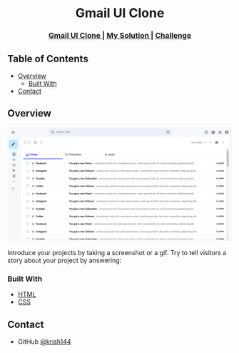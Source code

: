 <!-- Please update value in the {}  -->

<h1 align="center">Gmail UI Clone</h1>


<div align="center">
  <h3>
    <a href="https://my-gmail-ui-clone.netlify.app/">
      Gmail UI Clone
    </a>
    <span> | </span>
    <a href="https://github.com/krish144/GmailClone">
      My Solution
    </a>
    <span> | </span>
    <a href="https://devchallenges.io/challenges/wBunSb7FPrIepJZAg0sY">
      Challenge
    </a>
  </h3>
</div>

<!-- TABLE OF CONTENTS -->

## Table of Contents

- [Overview](#overview)
  - [Built With](#built-with)
- [Contact](#contact)

<!-- OVERVIEW -->

## Overview

![screenshot](https://github.com/krish144/GmailClone/blob/main/Gmail%20UI%20Clone/gmailClone.png)

Introduce your projects by taking a screenshot or a gif. Try to tell visitors a story about your project by answering:

### Built With

<!-- This section should list any major frameworks that you built your project using. Here are a few examples.-->

- [HTML](https://html.com/)
- [CSS](https://css.com/)


## Contact


- GitHub [@krish144](https://github.com/krish144)

